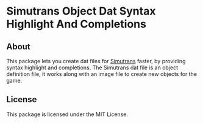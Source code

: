 # Simutrans Object Dat Syntax Highlight And Completions
## About
This package lets you create dat files for [Simutrans](http://www.simutrans.com) faster, by providing syntax highlight and completions. The Simutrans dat file is an object definition file, it works along with an image file to create new objects for the game.

## License
This package is licensed under the MIT License.
